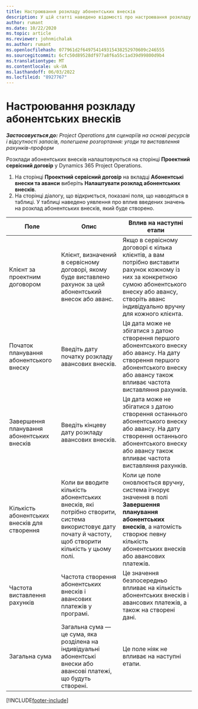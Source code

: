 ```yaml
---
title: Настроювання розкладу абонентських внесків
description: У цій статті наведено відомості про настроювання розкладу фіксатора в операціях project.
author: rumant
ms.date: 10/22/2020
ms.topic: article
ms.reviewer: johnmichalak
ms.author: rumant
ms.openlocfilehash: 077961d2f649754149315438252970609c246555
ms.sourcegitcommit: 6cfc50d89528df977a8f6a55c1ad39d99800d9b4
ms.translationtype: MT
ms.contentlocale: uk-UA
ms.lasthandoff: 06/03/2022
ms.locfileid: "8927767"
---
```

# <a name="set-up-a-retainer-schedule"></a>Настроювання розкладу абонентських внесків

_**Застосовується до:** Project Operations для сценаріїв на основі ресурсів і відсутності запасів, полегшене розгортання: угоди та виставлення рахунків-проформ_

Розклади абонентських внесків налаштовуються на сторінці **Проектний сервісний договір** у Dynamics 365 Project Operations.

1. На сторінці **Проектний сервісний договір** на вкладці **Абонентські внески та аванси** виберіть **Налаштувати розклад абонентських внесків**.
2. На сторінці діалогу, що відкриється, показані поля, що наводяться в таблиці. У таблиці наведено уявлення про вплив введених значень на розклад абонентських внесків, який буде створено.

| Поле | Опис | Вплив на наступні етапи |
| --- | --- | --- |
| Клієнт за проектним договором | Клієнт, визначений в сервісному договорі, якому буде виставлено рахунок за цей абонентський внесок або аванс. | Якщо в сервісному договорі є кілька клієнтів, а вам потрібно виставити рахунок кожному із них за конкретною сумою абонентського внеску або авансу, створіть аванс індивідуально вручну для кожного клієнта. |
| Початок планування абонентського внеску | Введіть дату початку розкладу авансових внесків. | Ця дата може не збігатися з датою створення першого абонентського внеску або авансу. На дату створення першого абонентського внеску або авансу також впливає частота виставляння рахунків. |
| Завершення планування абонентських внесків | Введіть кінцеву дату розкладу авансових внесків. | Ця дата може не збігатися з датою створення останнього абонентського внеску або авансу. На дату створення останнього абонентського внеску або авансу також впливає частота виставляння рахунків. |
| Кількість абонентських внесків для створення | Коли ви вводите кількість абонентських внесків, які потрібно створити, система використовує дату почату й частоту, щоб створити кількість у цьому полі. | Коли це поле оновлюється вручну, система ігнорує значення в полі **Завершення планування абонентських внесків**, а натомість створює певну кількість абонентських внесків або авансових платежів. |
| Частота виставлення рахунків | Частота створення абонентських внесків і авансових платежів у програмі. | Це значення безпосередньо впливає на кількість абонентських внесків і авансових платежів, а також на створені дані. |
| Загальна сума | Загальна сума — це сума, яка розділена на індивідуальні абонентські внески або авансові платежі, що будуть створені. | Це поле ніяк не впливає на наступні етапи. |


[!INCLUDE[footer-include](../../includes/footer-banner.md)]